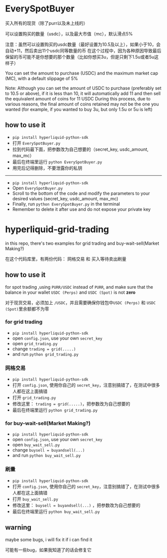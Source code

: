 # EverySpotBuyer

买入所有的现货（除了purr以及未上线的）

可以设置购买的数量（usdc），以及最大市值（mc），默认滑点5%

注意：虽然可以设置购买的usdc数量（最好设置为10.5及以上），如果小于10，会自动+11，然后卖出11个usdc同等数量的币
在这个过程中，因为各种原因导致最后保留的币可能不是你想要的那个数量（比如你想买3u，但是只剩下1.5u或者5u这样子）

You can set the amount to purchase (USDC) and the maximum market cap (MC), with a default slippage of 5%

Note: Although you can set the amount of USDC to purchase (preferably set to 10.5 or above), if it is less than 10, it will automatically add 11 and then sell the equivalent amount of coins for 11 USDC
During this process, due to various reasons, the final amount of coins retained may not be the one you wanted (for example, if you wanted to buy 3u, but only 1.5u or 5u is left)

## how to use it

+ `pip install hyperliquid-python-sdk`
+ 打开 `EverySpotBuyer.py`
+ 拉到代码最下面，把参数改为自己想要的（secret_key, usdc_amount, max_mc）
+ 最后在终端里运行 `python EverySpotBuyer.py`
+ 用完后记得删除，不要泄露你的私钥
---
+ `pip install hyperliquid-python-sdk`
+ Open `EverySpotBuyer.py`
+ Scroll to the bottom of the code and modify the parameters to your desired values (secret_key, usdc_amount, max_mc)
+ Finally, run `python EverySpotBuyer.py` in the terminal
+ Remember to delete it after use and do not expose your private key



# hyperliquid-grid-trading

in this repo, there's two examples for grid trading and buy-wait-sell(Market Making?) 

在这个代码库里，有两份代码： 网格交易 和 买入等待卖出刷量

## how to use it
for spot trading ,using `PURR/USDC` instead of `PURR`, and make sure that the balance in your wallet `USDC (Perps)` and `USDC (Spot)` is not **zero**

对于现货交易，必须加上 `/USDC`，并且需要确保你钱包中`USDC (Perps)` 和 `USDC (Spot)`里余额都不为零



### for grid trading

+ `pip install hyperliquid-python-sdk`
+ open `config.json`, use your own `secret_key`
+ open `grid_trading.py`
+ change `trading = grid(.....)`
+ and run `python grid_trading.py`

### 网格交易

+ `pip install hyperliquid-python-sdk`
+ 打开 `config.json`, 使用你自己的 `secret_key`，注意别搞错了，在测试中很多人都在这上面搞错
+ 打开 `grid_trading.py`
+ 修改这里： `trading = grid(.....)`，把参数改为自己想要的
+ 最后在终端里运行 `python grid_trading.py`

### for buy-wait-sell(Market Making?)
+ `pip install hyperliquid-python-sdk`
+ open `config.json`, use your own `secret_key`
+ open `buy_wait_sell.py`
+ change `buysell = buyandsell(...)` 
+ and run `python buy_wait_sell.py`

### 刷量
+ `pip install hyperliquid-python-sdk`
+ 打开 `config.json`, 使用你自己的 `secret_key`，注意别搞错了，在测试中很多人都在这上面搞错
+ 打开 `buy_wait_sell.py`
+ 修改这里： `buysell = buyandsell(...)` ，把参数改为自己想要的
+ 最后在终端里运行 `python buy_wait_sell.py`

## warning 

maybe some bugs, i will fix it if i can find it

可能有一些bug，如果我知道了的话会修复它
